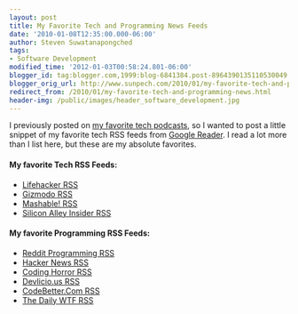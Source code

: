 ```yaml
---
layout: post
title: My Favorite Tech and Programming News Feeds
date: '2010-01-08T12:35:00.000-06:00'
author: Steven Suwatanapongched
tags:
- Software Development
modified_time: '2012-01-03T00:58:24.801-06:00'
blogger_id: tag:blogger.com,1999:blog-6841384.post-8964390135110530049
blogger_orig_url: http://www.sunpech.com/2010/01/my-favorite-tech-and-programming-news.html
redirect_from: /2010/01/my-favorite-tech-and-programming-news.html
header-img: /public/images/header_software_development.jpg
---
```


I previously posted on <a href="2009/12/hooked-on-tech-podcasts">my favorite tech podcasts</a>, so I wanted to post a little snippet of my favorite tech RSS feeds from <a href="http://reader.google.com/">Google Reader</a>.  I read a lot more than I list here, but these are my absolute favorites.

#### My favorite Tech RSS Feeds:
<ul>
    <li><a href="http://lifehacker.com/index.xml">Lifehacker RSS</a>
  </li>
    <li><a href="http://gizmodo.com/index.xml">Gizmodo RSS</a>
  </li>
    <li><a href="http://feeds2.feedburner.com/Mashable">Mashable! RSS</a></li>
    <li><a href="http://feedproxy.google.com/typepad/alleyinsider/silicon_alley_insider">Silicon Alley Insider RSS</a>
  </li>
</ul>

#### My favorite Programming RSS Feeds:
<ul>
    <li><a href="http://www.reddit.com/r/programming/.rss">Reddit Programming RSS</a>
  </li>
    <li><a href="http://news.ycombinator.com/rss">Hacker News RSS</a>
  </li>
    <li><a href="http://feeds.feedburner.com/codinghorror">Coding Horror RSS</a>
  </li>
    <li><a href="http://feeds.feedburner.com/Devlicious">Devlicio.us RSS</a>
  </li>
    <li><a href="http://feeds.feedburner.com/CodeBetter">CodeBetter.Com RSS</a></li>
    <li><a href="http://syndication.thedailywtf.com/TheDailyWtf">The Daily WTF RSS</a>
  </li>
</ul>
